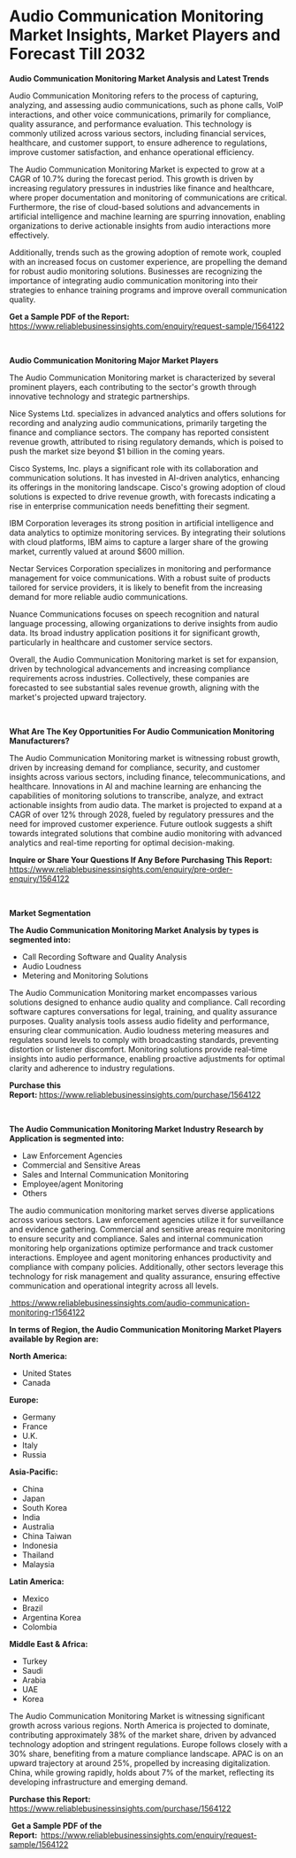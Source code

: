 <p><h1>Audio Communication Monitoring Market Insights, Market Players and Forecast Till 2032</h1></p><p><strong>Audio Communication Monitoring Market Analysis and Latest Trends</strong></p>
<p><p>Audio Communication Monitoring refers to the process of capturing, analyzing, and assessing audio communications, such as phone calls, VoIP interactions, and other voice communications, primarily for compliance, quality assurance, and performance evaluation. This technology is commonly utilized across various sectors, including financial services, healthcare, and customer support, to ensure adherence to regulations, improve customer satisfaction, and enhance operational efficiency.</p><p>The Audio Communication Monitoring Market is expected to grow at a CAGR of 10.7% during the forecast period. This growth is driven by increasing regulatory pressures in industries like finance and healthcare, where proper documentation and monitoring of communications are critical. Furthermore, the rise of cloud-based solutions and advancements in artificial intelligence and machine learning are spurring innovation, enabling organizations to derive actionable insights from audio interactions more effectively. </p><p>Additionally, trends such as the growing adoption of remote work, coupled with an increased focus on customer experience, are propelling the demand for robust audio monitoring solutions. Businesses are recognizing the importance of integrating audio communication monitoring into their strategies to enhance training programs and improve overall communication quality.</p></p>
<p><strong>Get a Sample PDF of the Report:&nbsp;</strong> <a href="https://www.reliablebusinessinsights.com/enquiry/request-sample/1564122?utm_campaign=84&utm_medium=2&utm_source=Github&utm_content=ia&utm_term=19042025&utm_id=audio-communication-monitoring">https://www.reliablebusinessinsights.com/enquiry/request-sample/1564122</a></p>
<p>&nbsp;</p>
<p><strong>Audio Communication Monitoring Major Market Players</strong></p>
<p><p>The Audio Communication Monitoring market is characterized by several prominent players, each contributing to the sector's growth through innovative technology and strategic partnerships. </p><p>Nice Systems Ltd. specializes in advanced analytics and offers solutions for recording and analyzing audio communications, primarily targeting the finance and compliance sectors. The company has reported consistent revenue growth, attributed to rising regulatory demands, which is poised to push the market size beyond $1 billion in the coming years.</p><p>Cisco Systems, Inc. plays a significant role with its collaboration and communication solutions. It has invested in AI-driven analytics, enhancing its offerings in the monitoring landscape. Cisco's growing adoption of cloud solutions is expected to drive revenue growth, with forecasts indicating a rise in enterprise communication needs benefitting their segment.</p><p>IBM Corporation leverages its strong position in artificial intelligence and data analytics to optimize monitoring services. By integrating their solutions with cloud platforms, IBM aims to capture a larger share of the growing market, currently valued at around $600 million.</p><p>Nectar Services Corporation specializes in monitoring and performance management for voice communications. With a robust suite of products tailored for service providers, it is likely to benefit from the increasing demand for more reliable audio communications. </p><p>Nuance Communications focuses on speech recognition and natural language processing, allowing organizations to derive insights from audio data. Its broad industry application positions it for significant growth, particularly in healthcare and customer service sectors.</p><p>Overall, the Audio Communication Monitoring market is set for expansion, driven by technological advancements and increasing compliance requirements across industries. Collectively, these companies are forecasted to see substantial sales revenue growth, aligning with the market's projected upward trajectory.</p></p>
<p>&nbsp;</p>
<p><strong>What Are The Key Opportunities For Audio Communication Monitoring Manufacturers?</strong></p>
<p><p>The Audio Communication Monitoring market is witnessing robust growth, driven by increasing demand for compliance, security, and customer insights across various sectors, including finance, telecommunications, and healthcare. Innovations in AI and machine learning are enhancing the capabilities of monitoring solutions to transcribe, analyze, and extract actionable insights from audio data. The market is projected to expand at a CAGR of over 12% through 2028, fueled by regulatory pressures and the need for improved customer experience. Future outlook suggests a shift towards integrated solutions that combine audio monitoring with advanced analytics and real-time reporting for optimal decision-making.</p></p>
<p><strong>Inquire or Share Your Questions If Any Before Purchasing This Report:</strong> <a href="https://www.reliablebusinessinsights.com/enquiry/pre-order-enquiry/1564122?utm_campaign=84&utm_medium=2&utm_source=Github&utm_content=ia&utm_term=19042025&utm_id=audio-communication-monitoring">https://www.reliablebusinessinsights.com/enquiry/pre-order-enquiry/1564122</a></p>
<p>&nbsp;</p>
<p><strong>Market Segmentation</strong></p>
<p><strong>The Audio Communication Monitoring Market Analysis by types is segmented into:</strong></p>
<p><ul><li>Call Recording Software and Quality Analysis</li><li>Audio Loudness</li><li>Metering and Monitoring Solutions</li></ul></p>
<p><p>The Audio Communication Monitoring market encompasses various solutions designed to enhance audio quality and compliance. Call recording software captures conversations for legal, training, and quality assurance purposes. Quality analysis tools assess audio fidelity and performance, ensuring clear communication. Audio loudness metering measures and regulates sound levels to comply with broadcasting standards, preventing distortion or listener discomfort. Monitoring solutions provide real-time insights into audio performance, enabling proactive adjustments for optimal clarity and adherence to industry regulations.</p></p>
<p><strong>Purchase this Report:&nbsp;</strong><a href="https://www.reliablebusinessinsights.com/purchase/1564122?utm_campaign=84&utm_medium=2&utm_source=Github&utm_content=ia&utm_term=19042025&utm_id=audio-communication-monitoring">https://www.reliablebusinessinsights.com/purchase/1564122</a></p>
<p>&nbsp;</p>
<p><strong>The Audio Communication Monitoring Market Industry Research by Application is segmented into:</strong></p>
<p><ul><li>Law Enforcement Agencies</li><li>Commercial and Sensitive Areas</li><li>Sales and Internal Communication Monitoring</li><li>Employee/agent Monitoring</li><li>Others</li></ul></p>
<p><p>The audio communication monitoring market serves diverse applications across various sectors. Law enforcement agencies utilize it for surveillance and evidence gathering. Commercial and sensitive areas require monitoring to ensure security and compliance. Sales and internal communication monitoring help organizations optimize performance and track customer interactions. Employee and agent monitoring enhances productivity and compliance with company policies. Additionally, other sectors leverage this technology for risk management and quality assurance, ensuring effective communication and operational integrity across all levels.</p></p>
<p><a href="https://www.reliablebusinessinsights.com/audio-communication-monitoring-r1564122?utm_campaign=84&utm_medium=2&utm_source=Github&utm_content=ia&utm_term=19042025&utm_id=audio-communication-monitoring">&nbsp;https://www.reliablebusinessinsights.com/audio-communication-monitoring-r1564122</a></p>
<p><strong>In terms of Region, the Audio Communication Monitoring Market Players available by Region are:</strong></p>
<p>
    <p> <strong> North America: </strong>
        <ul>
            <li>United States</li>
            <li>Canada</li>
        </ul>
        </p> 
    <p> <strong> Europe: </strong>
        <ul>
            <li>Germany</li>
            <li>France</li>
            <li>U.K.</li>
            <li>Italy</li>
            <li>Russia</li>
        </ul>
        </p> 
    <p> <strong> Asia-Pacific: </strong>
        <ul>
            <li>China</li>
            <li>Japan</li>
            <li>South Korea</li>
            <li>India</li>
            <li>Australia</li>
            <li>China Taiwan</li>
            <li>Indonesia</li>
            <li>Thailand</li>
            <li>Malaysia</li>
        </ul>
        </p> 
    <p> <strong> Latin America: </strong>
        <ul>
            <li>Mexico</li>
            <li>Brazil</li>
            <li>Argentina Korea</li>
            <li>Colombia</li>
        </ul>
        </p> 
    <p> <strong> Middle East & Africa: </strong>
        <ul>
            <li>Turkey</li>
            <li>Saudi</li>
            <li>Arabia</li>
            <li>UAE</li>
            <li>Korea</li>
        </ul>
    </p>
    </p>
<p><p>The Audio Communication Monitoring Market is witnessing significant growth across various regions. North America is projected to dominate, contributing approximately 38% of the market share, driven by advanced technology adoption and stringent regulations. Europe follows closely with a 30% share, benefiting from a mature compliance landscape. APAC is on an upward trajectory at around 25%, propelled by increasing digitalization. China, while growing rapidly, holds about 7% of the market, reflecting its developing infrastructure and emerging demand.</p></p>
<p><strong>Purchase this Report: </strong><a href="https://www.reliablebusinessinsights.com/purchase/1564122?utm_campaign=84&utm_medium=2&utm_source=Github&utm_content=ia&utm_term=19042025&utm_id=audio-communication-monitoring">https://www.reliablebusinessinsights.com/purchase/1564122</a></p>
<p>&nbsp;<strong>Get a Sample PDF of the Report:&nbsp;&nbsp;</strong><a href="https://www.reliablebusinessinsights.com/enquiry/request-sample/1564122?utm_campaign=84&utm_medium=2&utm_source=Github&utm_content=ia&utm_term=19042025&utm_id=audio-communication-monitoring">https://www.reliablebusinessinsights.com/enquiry/request-sample/1564122</a></p>
<p><strong></strong></p>
<p><p></p><p></p><p></p></p>